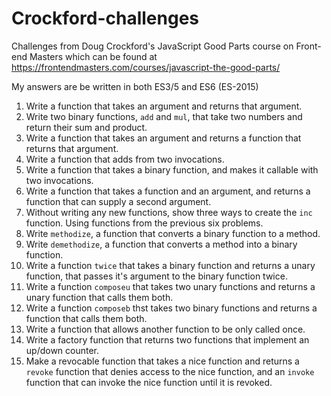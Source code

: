# Crockford-challenges
Challenges from Doug Crockford's JavaScript Good Parts course on Front-end Masters which can be found at https://frontendmasters.com/courses/javascript-the-good-parts/

My answers are be written in both ES3/5 and ES6 (ES-2015)

1. Write a function that takes an argument and returns that argument.
2. Write two binary functions, `add` and `mul`, that take two numbers and return their sum and product.
3. Write a function that takes an argument and returns a function that returns that argument.
4. Write a function that adds from two invocations.
5. Write a function that takes a binary function, and makes it callable with two invocations.
6. Write a function that takes a function and an argument, and returns a function that can supply a second argument.
7. Without writing any new functions, show three ways to create the `inc` function. Using functions from the previous six problems.
8. Write `methodize`, a function that converts a binary function to a method.
9. Write `demethodize`, a function that converts a method into a binary function.
10. Write a function `twice` that takes a binary function and returns a unary function, that passes it's argument to the binary function twice.
11. Write a function `composeu` that takes two unary functions and returns a unary function that calls them both.
12. Write a function `composeb` thst takes two binary functions and returns a function that calls them both.
13. Write a function that allows another function to be only called once.
14. Write a factory function that returns two functions that implement an up/down counter.
15. Make a revocable function that takes a nice function and returns a `revoke` function that denies access to the nice function, and an `invoke` function that can invoke the nice function until it is revoked.
